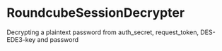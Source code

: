 # RoundcubeSessionDecrypter
Decrypting a plaintext password from auth_secret, request_token, DES-EDE3-key and password
